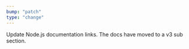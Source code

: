 ```yaml
---
bump: "patch"
type: "change"
---
```


Update Node.js documentation links. The docs have moved to a v3 sub section.
